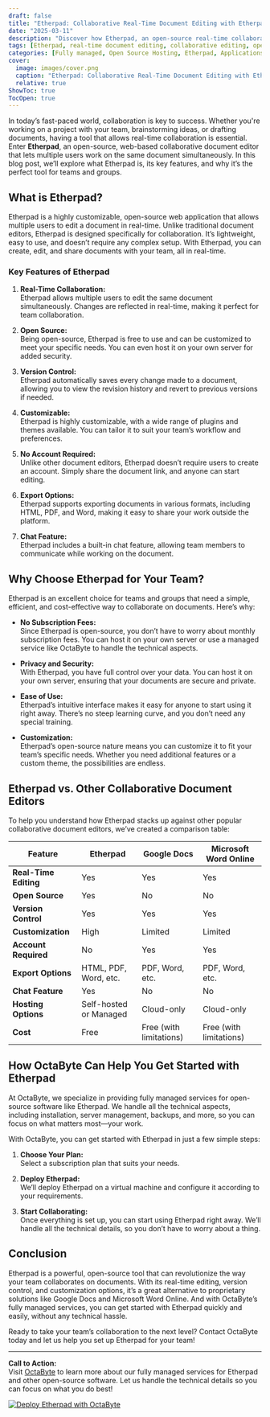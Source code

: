 ```yaml
---
draft: false
title: "Etherpad: Collaborative Real-Time Document Editing with Etherpad: Perfect for Teams and Groups"
date: "2025-03-11"
description: "Discover how Etherpad, an open-source real-time collaborative document editor, can transform the way your team works. Learn about its features, benefits, and how it compares to other popular tools like Google Docs and Microsoft Word Online."
tags: [Etherpad, real-time document editing, collaborative editing, open-source software, team collaboration, Etherpad vs Google Docs, Etherpad features, document collaboration tools, open-source document editor, OctaByte managed services]
categories: [Fully managed, Open Source Hosting, Etherpad, Applications, Note Taking]
cover:
  image: images/cover.png
  caption: "Etherpad: Collaborative Real-Time Document Editing with Etherpad: Perfect for Teams and Groups"
  relative: true
ShowToc: true
TocOpen: true
---
```



In today’s fast-paced world, collaboration is key to success. Whether you're working on a project with your team, brainstorming ideas, or drafting documents, having a tool that allows real-time collaboration is essential. Enter **Etherpad**, an open-source, web-based collaborative document editor that lets multiple users work on the same document simultaneously. In this blog post, we’ll explore what Etherpad is, its key features, and why it’s the perfect tool for teams and groups.

## What is Etherpad?

Etherpad is a highly customizable, open-source web application that allows multiple users to edit a document in real-time. Unlike traditional document editors, Etherpad is designed specifically for collaboration. It’s lightweight, easy to use, and doesn’t require any complex setup. With Etherpad, you can create, edit, and share documents with your team, all in real-time.

### Key Features of Etherpad

1. **Real-Time Collaboration:**  
   Etherpad allows multiple users to edit the same document simultaneously. Changes are reflected in real-time, making it perfect for team collaboration.

2. **Open Source:**  
   Being open-source, Etherpad is free to use and can be customized to meet your specific needs. You can even host it on your own server for added security.

3. **Version Control:**  
   Etherpad automatically saves every change made to a document, allowing you to view the revision history and revert to previous versions if needed.

4. **Customizable:**  
   Etherpad is highly customizable, with a wide range of plugins and themes available. You can tailor it to suit your team’s workflow and preferences.

5. **No Account Required:**  
   Unlike other document editors, Etherpad doesn’t require users to create an account. Simply share the document link, and anyone can start editing.

6. **Export Options:**  
   Etherpad supports exporting documents in various formats, including HTML, PDF, and Word, making it easy to share your work outside the platform.

7. **Chat Feature:**  
   Etherpad includes a built-in chat feature, allowing team members to communicate while working on the document.

## Why Choose Etherpad for Your Team?

Etherpad is an excellent choice for teams and groups that need a simple, efficient, and cost-effective way to collaborate on documents. Here’s why:

- **No Subscription Fees:**  
  Since Etherpad is open-source, you don’t have to worry about monthly subscription fees. You can host it on your own server or use a managed service like OctaByte to handle the technical aspects.

- **Privacy and Security:**  
  With Etherpad, you have full control over your data. You can host it on your own server, ensuring that your documents are secure and private.

- **Ease of Use:**  
  Etherpad’s intuitive interface makes it easy for anyone to start using it right away. There’s no steep learning curve, and you don’t need any special training.

- **Customization:**  
  Etherpad’s open-source nature means you can customize it to fit your team’s specific needs. Whether you need additional features or a custom theme, the possibilities are endless.

## Etherpad vs. Other Collaborative Document Editors

To help you understand how Etherpad stacks up against other popular collaborative document editors, we’ve created a comparison table:

| Feature                | Etherpad               | Google Docs            | Microsoft Word Online  |
|------------------------|------------------------|------------------------|------------------------|
| **Real-Time Editing**  | Yes                    | Yes                    | Yes                    |
| **Open Source**        | Yes                    | No                     | No                     |
| **Version Control**    | Yes                    | Yes                    | Yes                    |
| **Customization**      | High                   | Limited                | Limited                |
| **Account Required**   | No                     | Yes                    | Yes                    |
| **Export Options**     | HTML, PDF, Word, etc.  | PDF, Word, etc.        | PDF, Word, etc.        |
| **Chat Feature**       | Yes                    | No                     | No                     |
| **Hosting Options**    | Self-hosted or Managed | Cloud-only             | Cloud-only             |
| **Cost**               | Free                   | Free (with limitations)| Free (with limitations)|

## How OctaByte Can Help You Get Started with Etherpad

At OctaByte, we specialize in providing fully managed services for open-source software like Etherpad. We handle all the technical aspects, including installation, server management, backups, and more, so you can focus on what matters most—your work.

With OctaByte, you can get started with Etherpad in just a few simple steps:

1. **Choose Your Plan:**  
   Select a subscription plan that suits your needs.

2. **Deploy Etherpad:**  
   We’ll deploy Etherpad on a virtual machine and configure it according to your requirements.

3. **Start Collaborating:**  
   Once everything is set up, you can start using Etherpad right away. We’ll handle all the technical details, so you don’t have to worry about a thing.

## Conclusion

Etherpad is a powerful, open-source tool that can revolutionize the way your team collaborates on documents. With its real-time editing, version control, and customization options, it’s a great alternative to proprietary solutions like Google Docs and Microsoft Word Online. And with OctaByte’s fully managed services, you can get started with Etherpad quickly and easily, without any technical hassle.

Ready to take your team’s collaboration to the next level? Contact OctaByte today and let us help you set up Etherpad for your team!

---

**Call to Action:**  
Visit [OctaByte](https://octabyte.io) to learn more about our fully managed services for Etherpad and other open-source software. Let us handle the technical details so you can focus on what you do best!

[![Deploy Etherpad with OctaByte](/images/deploy-on-octabyte.png)](https://octabyte.io/fully-managed-open-source-services/applications/note-taking/etherpad)